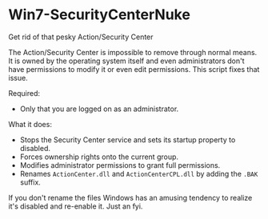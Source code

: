 # Win7-SecurityCenterNuke
Get rid of that pesky Action/Security Center

The Action/Security Center is impossible to remove through normal means.  It is owned by the operating system itself and even administrators don't have permissions to modify it or even edit permissions.  This script fixes that issue.

Required:
- Only that you are logged on as an administrator.

What it does:
- Stops the Security Center service and sets its startup property to disabled.
- Forces ownership rights onto the current group.
- Modifies administrator permissions to grant full permissions.
- Renames `ActionCenter.dll` and `ActionCenterCPL.dll` by adding the `.BAK` suffix.

If you don't rename the files Windows has an amusing tendency to realize it's disabled and re-enable it.  Just an fyi.

